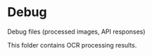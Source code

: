 # Debug

Debug files (processed images, API responses)

This folder contains OCR processing results.
